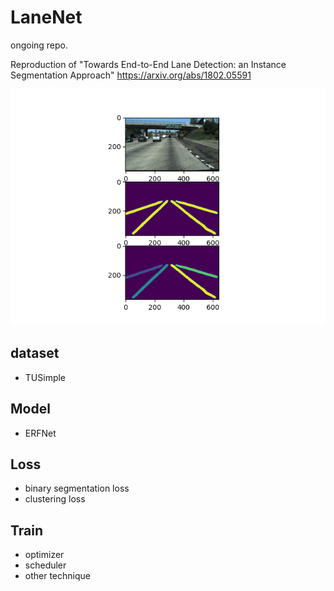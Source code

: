 # LaneNet

ongoing repo.

Reproduction of "Towards End-to-End Lane Detection: an Instance Segmentation Approach" 
https://arxiv.org/abs/1802.05591

<img src="https://github.com/SeungyounShin/LaneNet/blob/master/img/lanenet_final_result.png?raw=true">

## dataset
+ TUSimple

## Model
+ ERFNet

## Loss
+ binary segmentation loss
+ clustering loss

## Train 
+ optimizer
+ scheduler
+ other technique 


